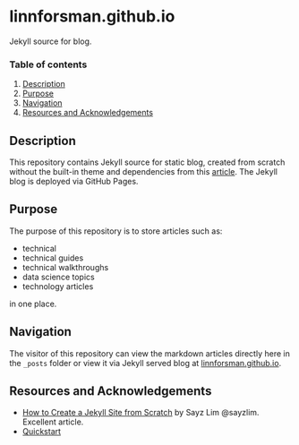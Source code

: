 # linnforsman.github.io
Jekyll source for blog.


### Table of contents
1. [Description](#description)
2. [Purpose](#purpose)
3. [Navigation](#navigation)
4. [Resources and Acknowledgements](#resources-and-acknowledgements)

## Description
This repository contains Jekyll source for static blog, created from scratch without the built-in theme and dependencies from this [article](https://sayzlim.net/create-jekyll-site-beginners/). The Jekyll blog is deployed via GitHub Pages.

## Purpose
The purpose of this repository is to store articles such as:
- technical
- technical guides
- technical walkthroughs
- data science topics
- technology articles

in one place.

## Navigation
The visitor of this repository can view the markdown articles directly here in the `_posts` folder or view it via Jekyll served blog at [linnforsman.github.io](https://linnforsman.github.io).

## Resources and Acknowledgements
- [How to Create a Jekyll Site from Scratch](https://sayzlim.net/create-jekyll-site-beginners/) by Sayz Lim @sayzlim. Excellent article.
- [Quickstart](https://jekyllrb.com/docs/)
